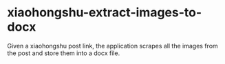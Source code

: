 # xiaohongshu-extract-images-to-docx
Given a xiaohongshu post link, the application scrapes all the images from the post and store them into a docx file.
